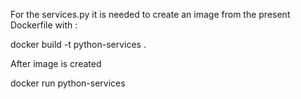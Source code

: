 For the services.py it is needed to create an image from the present Dockerfile with :

docker build -t python-services .

After image is created

docker run python-services
